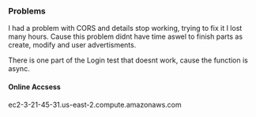 ### Problems ####

I had a problem with CORS and details stop working, trying to fix it I lost many hours.
Cause this problem didnt have time aswel to finish parts as create, modify and user advertisments.

There is one part of the Login test that doesnt work, cause the function is async.


#### Online Accsess

ec2-3-21-45-31.us-east-2.compute.amazonaws.com

